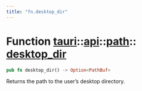 ```yaml
---
title: "fn.desktop_dir"
---
```


# Function [tauri](/docs/api/rust/tauri/../../index.html)::​[api](/docs/api/rust/tauri/../index.html)::​[path](/docs/api/rust/tauri/index.html)::​[desktop_dir](/docs/api/rust/tauri/)

```rs
pub fn desktop_dir() -> Option<PathBuf>
```

Returns the path to the user’s desktop directory.
